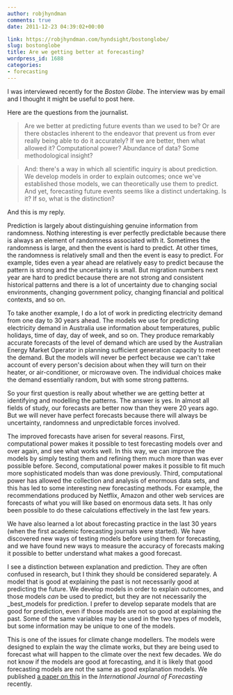 ```yaml
---
author: robjhyndman
comments: true
date: 2011-12-23 04:39:02+00:00

link: https://robjhyndman.com/hyndsight/bostonglobe/
slug: bostonglobe
title: Are we getting better at forecasting?
wordpress_id: 1688
categories:
- forecasting
---
```


I was interviewed recently for the _Boston Globe_. The interview was by email and I thought it might be useful to post here.<!-- more -->

Here are the questions from the journalist.

>Are we better at predicting future events than we used to be? Or are there obstacles inherent to the endeavor that prevent us from ever really being able to do it accurately? If we are better, then what allowed it? Computational power? Abundance of data? Some methodological insight?

>And: there's a way in which all scientific inquiry is about prediction. We develop models in order to explain outcomes; once we've established those models, we can theoretically use them to predict. And yet, forecasting future events seems like a distinct undertaking. Is it? If so, what is the distinction?


And this is my reply.

Prediction is largely about distinguishing genuine information from randomness. Nothing interesting is ever perfectly predictable because there is always an element of randomness associated with it. Sometimes the randomness is large, and then the event is hard to predict. At other times, the randomness is relatively small and then the event is easy to predict. For example, tides even a year ahead are relatively easy to predict because the pattern is strong and the uncertainty is small. But migration numbers next year are hard to predict because there are not strong and consistent historical patterns and there is a lot of uncertainty due to changing social environments, changing government policy, changing financial and political contexts, and so on.

To take another example, I do a lot of work in predicting electricity demand from one day to 30 years ahead. The models we use for predicting electricity demand in Australia use information about temperatures, public holidays, time of day, day of week, and so on. They produce remarkably accurate forecasts of the level of demand which are used by the Australian Energy Market Operator in planning sufficient generation capacity to meet the demand. But the models will never be perfect because we can't take account of every person's decision about when they will turn on their heater, or air-conditioner, or microwave oven. The individual choices make the demand essentially random, but with some strong patterns.

So your first question is really about whether we are getting better at identifying and modelling the patterns. The answer is yes. In almost all fields of study, our forecasts are better now than they were 20 years ago. But we will never have perfect forecasts because there will always be uncertainty, randomness and unpredictable forces involved.

The improved forecasts have arisen for several reasons. First, computational power makes it possible to test forecasting models over and over again, and see what works well. In this way, we can improve the models by simply testing them and refining them much more than was ever possible before. Second, computational power makes it possible to fit much more sophisticated models than was done previously. Third, computational power has allowed the collection and analysis of enormous data sets, and this has led to some interesting new forecasting methods. For example, the recommendations produced by Netflix, Amazon and other web services are forecasts of what you will like based on enormous data sets. It has only been possible to do these calculations effectively in the last few years.

We have also learned a lot about forecasting practice in the last 30 years (when the first academic forecasting journals were started). We have discovered new ways of testing models before using them for forecasting, and we have found new ways to measure the accuracy of forecasts making it possible to better understand what makes a good forecast.

I see a distinction between explanation and prediction. They are often confused in research, but I think they should be considered separately. A model that is good at explaining the past is not necessarily good at predicting the future. We develop models in order to explain outcomes, and those models _can_ be used to predict, but they are not necessarily the _best_models for prediction. I prefer to develop separate models that are good for prediction, even if those models are not so good at explaining the past. Some of the same variables may be used in the two types of models, but some information may be unique to one of the models.

This is one of the issues for climate change modellers. The models were designed to explain the way the climate works, but they are being used to forecast what will happen to the climate over the next few decades. We do not know if the models are good at forecasting, and it is likely that good forecasting models are not the same as good explanation models. We published [a paper on this](http://dx.doi.org/10.1016/j.ijforecast.2011.03.008) in the _International Journal of Forecasting_ recently.
